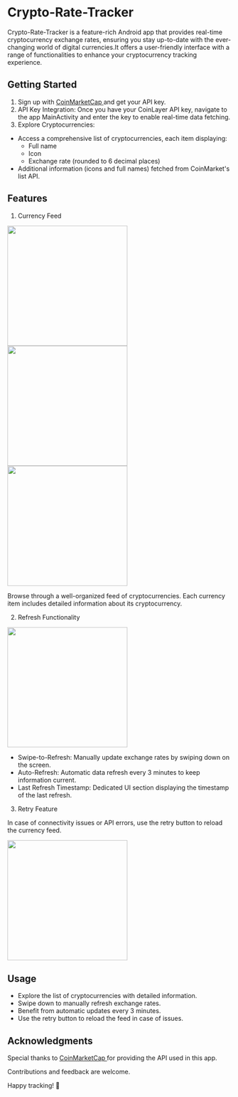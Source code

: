 # Crypto-Rate-Tracker

Crypto-Rate-Tracker is a feature-rich Android app that provides real-time cryptocurrency exchange rates, ensuring you stay up-to-date with the ever-changing world of digital currencies.It offers a user-friendly interface with a range of functionalities to enhance your cryptocurrency tracking experience.

## Getting Started

1. Sign up with <a href= "https://coinmarketcap.com/" > CoinMarketCap </a> and get your API key.
2. API Key Integration:
 Once you have your CoinLayer API key, navigate to the app MainActivity and enter the key to enable real-time data fetching.
3. Explore Cryptocurrencies:
* Access a comprehensive list of cryptocurrencies, each item displaying:
  - Full name
  - Icon
  - Exchange rate (rounded to 6 decimal places)
* Additional information (icons and full names) fetched from CoinMarket's list API.

## Features

1. Currency Feed

<img src="Images/splash_screenshot.png" height='auto' width='270'/>
<img src="Images/feed_screenshot.png" height='auto' width='270'/>
<img src="Images/feed2_screenshot.png" height='auto' width='270'/>

Browse through a well-organized feed of cryptocurrencies. Each currency item includes detailed information about its cryptocurrency.

2. Refresh Functionality

<img src = "Images/swiperefresh_screenshot.png" height='auto' width='270'/> 

* Swipe-to-Refresh:
   Manually update exchange rates by swiping down on the screen.
* Auto-Refresh:
   Automatic data refresh every 3 minutes to keep information current.
* Last Refresh Timestamp:
   Dedicated UI section displaying the timestamp of the last refresh.

3. Retry Feature

In case of connectivity issues or API errors, use the retry button to reload the currency feed.

<img src = "Images/retry_screenshot.png" height='auto' width='270'/> 

## Usage

- Explore the list of cryptocurrencies with detailed information.
- Swipe down to manually refresh exchange rates.
- Benefit from automatic updates every 3 minutes.
- Use the retry button to reload the feed in case of issues.

 ## Acknowledgments

Special thanks to <a href= "https://coinmarketcap.com/" > CoinMarketCap </a> for providing the API used in this app.

Contributions and feedback are welcome.

Happy tracking! 🚀



